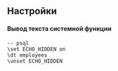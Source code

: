 ## Настройки
#### Вывод текста системной функции
```
-- psql
\set ECHO_HIDDEN on
\dt employees
\unset ECHO_HIDDEN
```
